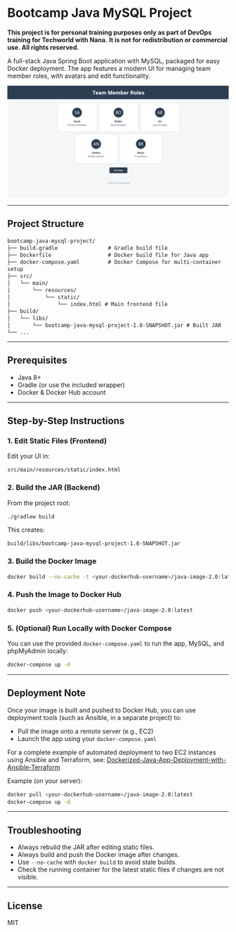 # Bootcamp Java MySQL Project

**This project is for personal training purposes only as part of DevOps training for Techworld with Nana.**
**It is not for redistribution or commercial use. All rights reserved.**

A full-stack Java Spring Boot application with MySQL, packaged for easy Docker deployment. The app features a modern UI for managing team member roles, with avatars and edit functionality.

![App Screenshot](https://github.com/glenleach/Java-mysql-project/blob/master/images/screenshot.PNG?raw=true)

---

## Project Structure

```
bootcamp-java-mysql-project/
├── build.gradle                # Gradle build file
├── Dockerfile                  # Docker build file for Java app
├── docker-compose.yaml         # Docker Compose for multi-container setup
├── src/
│   └── main/
│       └── resources/
│           └── static/
│               └── index.html # Main frontend file
├── build/
│   └── libs/
│       └── bootcamp-java-mysql-project-1.0-SNAPSHOT.jar # Built JAR
└── ...
```

---

## Prerequisites
- Java 8+
- Gradle (or use the included wrapper)
- Docker & Docker Hub account

---

## Step-by-Step Instructions

### 1. Edit Static Files (Frontend)
Edit your UI in:
```
src/main/resources/static/index.html
```

### 2. Build the JAR (Backend)
From the project root:
```sh
./gradlew build
```
This creates:
```
build/libs/bootcamp-java-mysql-project-1.0-SNAPSHOT.jar
```

### 3. Build the Docker Image
```sh
docker build --no-cache -t <your-dockerhub-username>/java-image-2.0:latest .
```

### 4. Push the Image to Docker Hub
```sh
docker push <your-dockerhub-username>/java-image-2.0:latest
```

### 5. (Optional) Run Locally with Docker Compose
You can use the provided `docker-compose.yaml` to run the app, MySQL, and phpMyAdmin locally:
```sh
docker-compose up -d
```

---

## Deployment Note
Once your image is built and pushed to Docker Hub, you can use deployment tools (such as Ansible, in a separate project) to:
- Pull the image onto a remote server (e.g., EC2)
- Launch the app using your `docker-compose.yaml`

For a complete example of automated deployment to two EC2 instances using Ansible and Terraform, see:
[Dockerized-Java-App-Deployment-with-Ansible-Terraform](https://github.com/glenleach/Dockerized-Java-App-Deployment-with-Ansible-Terraform)

Example (on your server):
```sh
docker pull <your-dockerhub-username>/java-image-2.0:latest
docker-compose up -d
```

---

## Troubleshooting
- Always rebuild the JAR after editing static files.
- Always build and push the Docker image after changes.
- Use `--no-cache` with `docker build` to avoid stale builds.
- Check the running container for the latest static files if changes are not visible.

---

## License
MIT
